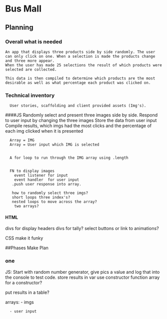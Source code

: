 # Bus Mall
## Planning

### Overall what is needed
    An app that displays three products side by side randomly. The user can only click on one. When a selection is made the products change and three more appear.
    When the user has made 25 selections the result of which products were selected are collected.

    This data is then compiled to determine which products are the most desirable as well as what percentage each product was clicked on.

### Technical inventory

      User stories, scaffolding and client provided assets (Img's).

  ####JS
      Randomly select and present three images side by side.
      Respond to user input by changing the three images
      Store the data from user input
      Compile results, which imgs had the most clicks and the percentage of each img clicked when it is presented

      Array = IMG
      Array = User input which IMG is selected


      A for loop to run through the IMG array using .length


      FN to display images
        event listener for input
        event handler  for user input
       .push user response into array.

       how to randomly select three imgs?
       short loops three index's?
       nested loops to move across the array?
        two arrays?

#### HTML
divs for display
headers
divs for tally?
select buttons or link to animations?

CSS make it funky


##Phases
 Make Plan
### one

 JS:
Start with random number generator, give pics a value and log that into the console to test code.
store results in var
use constructor function
array for a constructor?

put results in a table?





 arrays:
      - imgs

      - user input

